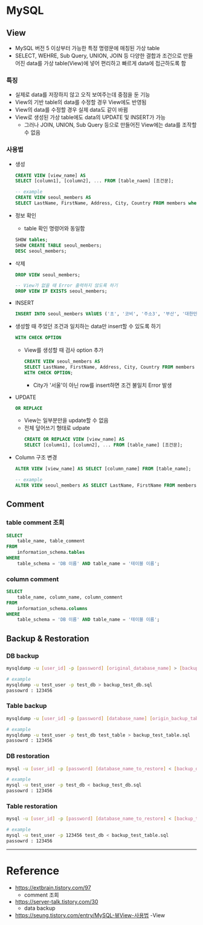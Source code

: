 # MySQL





## View

- MySQL 버전 5 이상부터 가능한 특정 명령문에 매칭된 가상 table
- SELECT, WEHRE, Sub Query, UNION, JOIN 등 다양한 결합과 조건으로 만들어진 data를 가상 table(View)에 넣어 편리하고 빠르게 data에 접근하도록 함


### 특징

- 실제로 data를 저장하지 않고 오직 보여주는데 중점을 둔 기능
- View의 기반 table의 data를 수정할 경우 View에도 반영됨
- View의 data를 수정할 경우 실제 data도 같이 바뀜
- View로 생성된 가상 table에도 data의 UPDATE 및 INSERT가 가능
    - 그러나 JOIN, UNION, Sub Query 등으로 만들어진 View에는 data를 조작할 수 없음

### 사용법

- 생성
    ```sql
    CREATE VIEW [view_name] AS
    SELECT [column1], [column2], ... FROM [table_naem] [조건문];

    -- example
    CREATE VIEW seoul_members AS
    SELECT LastName, FirstName, Address, City, Country FROM members where City = '서울';
    ```

- 정보 확인
    - table 확인 명령어와 동일함
    ```sql
    SHOW tables;
    SHOW CREATE TABLE seoul_members;
    DESC seoul_members;
    ```

- 삭제
    ```sql
    DROP VIEW seoul_members;

    -- View가 없을 때 Error 출력하지 않도록 하기
    DROP VIEW IF EXISTS seoul_members;
    ```

- INSERT
    ```sql
    INSERT INTO seoul_members VAlUES ('초', '코비', '주소3', '부산', '대한민국');
    ```

- 생성할 때 주었던 조건과 일치하는 data만 insert할 수 있도록 하기
    ```sql
    WITH CHECK OPTION
    ```
    - View를 생성할 때 검사 option 추가
        ```sql
        CREATE VIEW seoul_members AS
        SELECT LastName, FirstName, Address, City, Country FROM members where City = '서울'
        WITH CHECK OPTION;
        ```
        - City가 '서울'이 아닌 row를 insert하면 조건 불일치 Error 발생

- UPDATE
    ``` sql
    OR REPLACE
    ```
    - View는 일부분만을 update할 수 없음
    - 전체 덮어쓰기 형태로 udpate
        ```sql
        CREATE OR REPLACE VIEW [view_name] AS
        SELECT [column1], [column2], ... FROM [table_name] [조건문];
        ```

- Column 구조 변경
    ```sql
    ALTER VIEW [view_name] AS SELECT [column_name] FROM [table_name];
    
    -- example
    ALTER VIEW seoul_members AS SELECT LastName, FirstName FROM members where City = '서울';
    ```




## Comment

### table comment 조회

```sql
SELECT 
    table_name, table_comment
FROM
    information_schema.tables
WHERE
    table_schema = 'DB 이름' AND table_name = '테이블 이름';
```

### column comment

```sql
SELECT
    table_name, column_name, column_comment
FROM
    information_schema.columns
WHERE
    table_schema = 'DB 이름' AND table_name = '테이블 이름';
```




## Backup & Restoration

### DB backup

```sh
mysqldump -u [user_id] -p [password] [original_database_name] > [backup_database_name_to_create].sql

# example
mysqldump -u test_user -p test_db > backup_test_db.sql
passowrd : 123456
```

### Table backup

```sh
mysqldump -u [user_id] -p [password] [database_name] [origin_backup_table_name] > [table_name_to_backup].sql

# example
mysqldump -u test_user -p test_db test_table > backup_test_table.sql
passowrd : 123456
```

### DB restoration

```sh
mysql -u [user_id] -p [password] [database_name_to_restore] < [backup_database].sql

# example
mysql -u test_user -p test_db < backup_test_db.sql
passowrd : 123456
```

### Table restoration

```sh
mysql -u [user_id] -p [password] [database_name_to_restore] < [backup_table].sql

# example
mysql -u test_user -p 123456 test_db < backup_test_table.sql
passowrd : 123456
```




---




# Reference

- https://extbrain.tistory.com/97
    - comment 조회
- https://server-talk.tistory.com/30
    - data backup
- https://seung.tistory.com/entry/MySQL-뷰View-사용법
    -View
